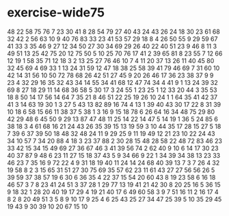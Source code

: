# exercise-wide75
48
22
58
75
76
7
23
30
41
8
28
54
79
27
40
43
24
43
26
24
18
30
23
61
68
32
42
2
56
63
10
9
40
76
83
33
23
41
53
57
29
18
8
4
26
50
55
9
29
59
67
41
33
3
35
46
9
27
12
34
50
27
30
34
69
29
26
40
22
40
51
23
9
46
8
11
3
49
51
13
25
42
75
20
12
75
50
5
10
25
70
76
17
41
2
39
65
81
8
23
55
7
12
66
12
19
1
58
35
71
12
18
3
2
13
25
27
76
46
10
7
4
11
20
37
13
26
11
40
45
80
32
45
69
4
69
33
1
13
24
31
59
12
47
18
38
25
58
39
41
79
46
69
7
31
60
10
42
14
31
56
10
50
72
78
68
26
42
51
27
45
9
20
26
46
17
36
23
38
37
9
9
23
4
32
29
16
35
32
43
34
14
55
34
41
68
12
47
74
34
4
41
9
1
13
24
39
32
69
8
27
18
29
11
14
68
36
58
5
30
17
3
24
55
1
23
25
1
12
33
20
44
3
35
53
18
8
50
14
17
56
14
64
7
35
21
8
46
51
22
25
19
26
10
24
1
1
64
35
41
42
37
41
3
14
63
19
30
1
3
27
5
43
13
82
89
16
74
4
13
1
39
40
43
30
17
22
8
31
39
10
18
6
58
15
66
11
38
37
5
38
1
3
16
9
15
18
78
6
26
64
16
34
48
75
29
80
42
29
48
6
45
50
9
29
13
87
47
48
11
25
14
22
14
47
5
14
19
1
36
5
24
85
6
38
18
3
4
61
68
16
21
24
43
26
35
39
15
13
19
59
3
10
44
35
17
28
15
27
5
18
7
39
6
37
39
50
18
48
32
48
24
11
9
29
25
9
11
19
49
12
21
23
10
22
24
43
34
10
57
7
34
20
88
4
18
3
23
37
88
2
30
28
15
48
28
58
22
48
72
83
46
23
33
42
15
34
15
49
69
27
36
67
46
3
41
39
56
74
2
62
40
9
10
6
14
17
30
23
40
37
87
9
48
6
23
11
27
15
18
37
43
5
9
34
66
9
22
1
34
39
34
38
13
23
33
46
23
7
35
16
9
72
22
4
9
31
18
19
40
11
24
14
24
68
40
39
13
7
3
7
26
4
32
19
58
8
2
3
15
65
31
51
27
30
75
69
35
57
62
23
11
61
43
27
27
56
56
26
5
39
59
37
38
57
19
6
30
6
36
35
4
22
37
15
54
20
60
43
8
19
23
58
6
16
18
46
57
3
7
8
23
41
24
51
3
37
28
1
29
77
13
19
41
21
42
30
8
20
25
16
5
36
15
9
18
32
1
28
20
40
19
17
29
4
19
21
40
17
6
49
60
58
3
9
7
51
16
11
2
16
17
4
8
2
8
20
49
51
3
5
8
9
10
17
9
25
4
6
25
43
25
27
34
47
25
39
5
10
35
29
45
19
43
9
30
39
10
20
67
15
10
